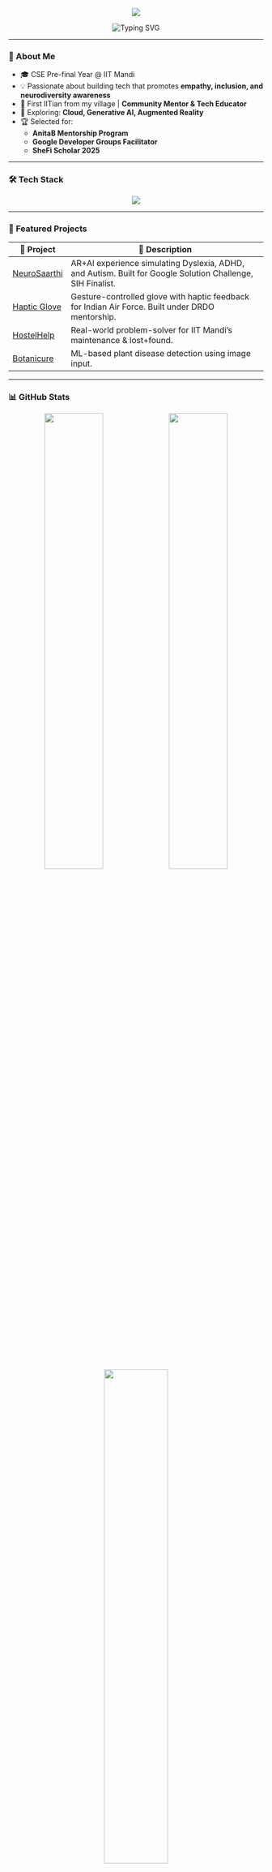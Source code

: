 <!-- Profile Banner -->
<p align="center">
  <img src="https://capsule-render.vercel.app/api?type=waving&color=F7768E&height=200&section=header&text=Hi%20👋%20I'm%20Gopika!&fontSize=40&fontColor=ffffff&animation=twinkling" />
</p>

<p align="center">
  <img src="https://readme-typing-svg.demolab.com?font=Fira+Code&pause=1000&color=8BE9FD&width=435&lines=👩‍💻+CSE+@+IIT+Mandi;⚡+AR+%7C+AI+%7C+Cloud+Explorer;🎯+Tech+for+Inclusion+%26+Impact;🚀+Hackathon+Lover+%7C+Builder+%7C+Mentor" alt="Typing SVG" />
</p>


---

### 💫 About Me

- 🎓 CSE Pre-final Year @ IIT Mandi  
- 💡 Passionate about building tech that promotes **empathy, inclusion, and neurodiversity awareness**  
- 🌟 First IITian from my village | **Community Mentor & Tech Educator**  
- 🚀 Exploring: **Cloud, Generative AI, Augmented Reality**  
- 🏆 Selected for:
  - **AnitaB Mentorship Program**
  - **Google Developer Groups Facilitator**
  - **SheFi Scholar 2025**

---

### 🛠️ Tech Stack

<p align="center">
  <img src="https://skillicons.dev/icons?i=cpp,python,js,html,css,react,nextjs,nodejs,mongodb,firebase,figma,git,vscode,gcp" />
</p>

---

### 🚀 Featured Projects

| 🧠 **Project** | 🌟 **Description** |
|---------------|------------------|
| [NeuroSaarthi](#) | AR+AI experience simulating Dyslexia, ADHD, and Autism. Built for Google Solution Challenge, SIH Finalist. |
| [Haptic Glove](#) | Gesture-controlled glove with haptic feedback for Indian Air Force. Built under DRDO mentorship. |
| [HostelHelp](#) | Real-world problem-solver for IIT Mandi’s maintenance & lost+found. |
| [Botanicure](#) | ML-based plant disease detection using image input. |

---

### 📊 GitHub Stats

<p align="center">
  <img src="https://github-readme-stats.vercel.app/api?username=Cephei18&show_icons=true&theme=tokyonight&hide_title=false&count_private=true&include_all_commits=true" width="48%" />
  <img src="https://github-readme-streak-stats.herokuapp.com?user=Cephei18&theme=tokyonight&hide_border=false" width="48%" />
</p>

<p align="center">
  <img src="https://github-readme-stats.vercel.app/api/top-langs/?username=Cephei18&layout=compact&theme=tokyonight" width="50%" />
</p>

---

### 🌐 Let's Connect!

<p align="center">
  <a href="https://www.linkedin.com/in/gopika-chauhan18/" target="_blank">
    <img src="https://img.shields.io/badge/-LinkedIn-%230A66C2?style=for-the-badge&logo=linkedin&logoColor=white" />
  </a>
  <a href="mailto:gopika.email@example.com">
    <img src="https://img.shields.io/badge/-Gmail-%23D14836?style=for-the-badge&logo=gmail&logoColor=white" />
  </a>
  <a href="https://g.dev/gopikag" target="_blank">
    <img src="https://img.shields.io/badge/-g.dev%2Fgopikag-%234285F4?style=for-the-badge&logo=google&logoColor=white" />
  </a>
</p>

---

### 💖 Fun Facts

- 🧠 I mentor underprivileged girls in tech and STEM  
- ✍️ I love simplifying complex ideas and turning them into visual demos  
- 🎨 I sketch, write, and play with UI when I’m not coding

---

<p align="center">
  <img src="https://github-profile-trophy.vercel.app/?username=Cephei18&theme=dracula&no-frame=true&row=1&column=7" />
</p>

<p align="center">
  <img src="https://capsule-render.vercel.app/api?type=waving&color=F7768E&height=120&section=footer"/>
</p>

